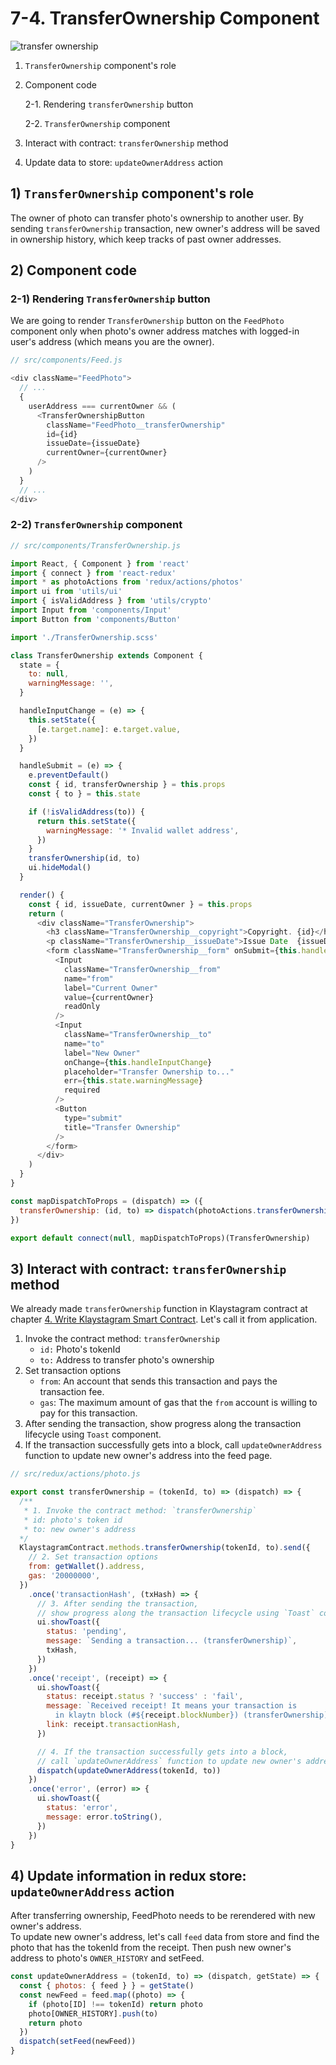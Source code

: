 # 7-4. TransferOwnership Component <a id="7-4-transferownership-component"></a>

![transfer ownership](../images/klaystagram-transferownership.png)

1. `TransferOwnership` component's role
2. Component code

    2-1. Rendering `transferOwnership` button

    2-2. `TransferOwnership` component

3. Interact with contract: `transferOwnership` method
4. Update data to store: `updateOwnerAddress` action

## 1\) `TransferOwnership` component's role <a id="1-transferownership-component-s-role"></a>

The owner of photo can transfer photo's ownership to another user. By sending `transferOwnership` transaction, new owner's address will be saved in ownership history, which keep tracks of past owner addresses.

## 2\) Component code <a id="2-component-code"></a>

### 2-1\) Rendering `TransferOwnership` button <a id="2-1-rendering-transferownership-button"></a>

We are going to render `TransferOwnership` button on the `FeedPhoto` component only when photo's owner address matches with logged-in user's address \(which means you are the owner\).

```javascript
// src/components/Feed.js

<div className="FeedPhoto">
  // ...
  {
    userAddress === currentOwner && (
      <TransferOwnershipButton
        className="FeedPhoto__transferOwnership"
        id={id}
        issueDate={issueDate}
        currentOwner={currentOwner}
      />
    )
  }
  // ...
</div>
```

### 2-2\) `TransferOwnership` component <a id="2-2-transferownership-component"></a>

```javascript
// src/components/TransferOwnership.js

import React, { Component } from 'react'
import { connect } from 'react-redux'
import * as photoActions from 'redux/actions/photos'
import ui from 'utils/ui'
import { isValidAddress } from 'utils/crypto'
import Input from 'components/Input'
import Button from 'components/Button'

import './TransferOwnership.scss'

class TransferOwnership extends Component {
  state = {
    to: null,
    warningMessage: '',
  }

  handleInputChange = (e) => {
    this.setState({
      [e.target.name]: e.target.value,
    })
  }

  handleSubmit = (e) => {
    e.preventDefault()
    const { id, transferOwnership } = this.props
    const { to } = this.state

    if (!isValidAddress(to)) {
      return this.setState({
        warningMessage: '* Invalid wallet address',
      })
    }
    transferOwnership(id, to)
    ui.hideModal()
  }

  render() {
    const { id, issueDate, currentOwner } = this.props
    return (
      <div className="TransferOwnership">
        <h3 className="TransferOwnership__copyright">Copyright. {id}</h3>
        <p className="TransferOwnership__issueDate">Issue Date  {issueDate}</p>
        <form className="TransferOwnership__form" onSubmit={this.handleSubmit}>
          <Input
            className="TransferOwnership__from"
            name="from"
            label="Current Owner"
            value={currentOwner}
            readOnly
          />
          <Input
            className="TransferOwnership__to"
            name="to"
            label="New Owner"
            onChange={this.handleInputChange}
            placeholder="Transfer Ownership to..."
            err={this.state.warningMessage}
            required
          />
          <Button
            type="submit"
            title="Transfer Ownership"
          />
        </form>
      </div>
    )
  }
}

const mapDispatchToProps = (dispatch) => ({
  transferOwnership: (id, to) => dispatch(photoActions.transferOwnership(id, to)),
})

export default connect(null, mapDispatchToProps)(TransferOwnership)
```

## 3\) Interact with contract: `transferOwnership` method <a id="3-interact-with-contract-transferownership-method"></a>

We already made `transferOwnership` function in Klaystagram contract at chapter [4. Write Klaystagram Smart Contract](../4.-write-klaystagram-smart-contract.md). Let's call it from application.

1. Invoke the contract method: `transferOwnership`
   * `id:` Photo's tokenId
   * `to:` Address to transfer photo's ownership
2. Set transaction options
   * `from`: An account that sends this transaction and pays the transaction fee.
   * `gas`: The maximum amount of gas that the `from` account is willing to pay for this transaction.
3. After sending the transaction, show progress along the transaction lifecycle using `Toast` component.
4. If the transaction successfully gets into a block, call `updateOwnerAddress` function to update new owner's address into the feed page.

```javascript
// src/redux/actions/photo.js

export const transferOwnership = (tokenId, to) => (dispatch) => {
  /** 
   * 1. Invoke the contract method: `transferOwnership`
   * id: photo's token id
   * to: new owner's address
  */
  KlaystagramContract.methods.transferOwnership(tokenId, to).send({
    // 2. Set transaction options
    from: getWallet().address,
    gas: '20000000',
  })
    .once('transactionHash', (txHash) => {
      // 3. After sending the transaction,
      // show progress along the transaction lifecycle using `Toast` component.
      ui.showToast({
        status: 'pending',
        message: `Sending a transaction... (transferOwnership)`,
        txHash,
      })
    })
    .once('receipt', (receipt) => {
      ui.showToast({
        status: receipt.status ? 'success' : 'fail',
        message: `Received receipt! It means your transaction is
          in klaytn block (#${receipt.blockNumber}) (transferOwnership)`,
        link: receipt.transactionHash,
      })

      // 4. If the transaction successfully gets into a block,
      // call `updateOwnerAddress` function to update new owner's address into the feed page.
      dispatch(updateOwnerAddress(tokenId, to))
    })
    .once('error', (error) => {
      ui.showToast({
        status: 'error',
        message: error.toString(),
      })
    })
}
```

## 4\) Update information in redux store: `updateOwnerAddress` action <a id="4-update-information-in-redux-store-updateowneraddress-action"></a>

After transferring ownership, FeedPhoto needs to be rerendered with new owner's address.  
To update new owner's address, let's call `feed` data from store and find the photo that has the tokenId from the receipt. Then push new owner's address to photo's `OWNER_HISTORY` and setFeed.

```javascript
const updateOwnerAddress = (tokenId, to) => (dispatch, getState) => {
  const { photos: { feed } } = getState()
  const newFeed = feed.map((photo) => {
    if (photo[ID] !== tokenId) return photo
    photo[OWNER_HISTORY].push(to)
    return photo
  })
  dispatch(setFeed(newFeed))
}
```

